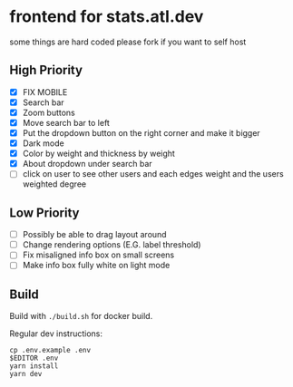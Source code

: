 # frontend for stats.atl.dev

some things are hard coded please fork if you want to self host

## **High Priority**

- [x] FIX MOBILE
- [x] Search bar
- [x] Zoom buttons
- [x] Move search bar to left
- [x] Put the dropdown button on the right corner and make it bigger
- [x] Dark mode
- [x] Color by weight and thickness by weight
- [x] About dropdown under search bar
- [ ] click on user to see other users and each edges weight and the users weighted degree

## **Low Priority**

- [ ] Possibly be able to drag layout around
- [ ] Change rendering options (E.G. label threshold)
- [ ] Fix misaligned info box on small screens
- [ ] Make info box fully white on light mode

## Build

Build with `./build.sh` for docker build.

Regular dev instructions:

```
cp .env.example .env
$EDITOR .env
yarn install
yarn dev
```
